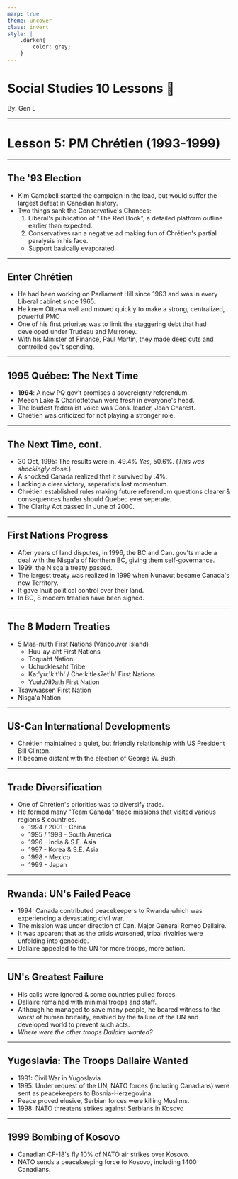 ```yaml
---
marp: true
theme: uncover
class: invert
style: |
    .darken{
        color: grey;
    }
---
```


# <!--fit-->Social Studies 10 Lessons :book:

<span class="darken">By:</span> Gen L

<!--_footer: In partnership with Hyperion University, 2023-->

---
<!--paginate: true-->
# Lesson 5: PM Chrétien (1993-1999)

---

## The '93 Election

* Kim Campbell started the campaign in the lead, but would suffer the largest defeat in Canadian history.
* Two things sank the Conservative's Chances:
    1. Liberal's publication of "The Red Book", a detailed platform outline earlier than expected.
    2. Conservatives ran a negative ad making fun of Chrétien's partial paralysis in his face.
    * Support basically evaporated.

---

## Enter Chrétien

* He had been working on Parliament Hill since 1963 and was in every Liberal cabinet since 1965.
* He knew Ottawa well and moved quickly to make a strong, centralized, powerful PMO
* One of his first priorites was to limit the staggering debt that had developed under Trudeau and Mulroney.
* With his Minister of Finance, Paul Martin, they made deep cuts and controlled gov't spending.

---

## 1995 Québec: The Next Time

* **1994**: A new PQ gov't promises a sovereignty referendum.
* Meech Lake & Charlottetown were fresh in everyone's head.
* The loudest federalist voice was Cons. leader, Jean Charest.
* Chrétien was criticized for not playing a stronger role.

---

## The Next Time, cont.

* 30 Oct, 1995: The results were in. 49.4% *Yes*, 50.6%. (*This was shockingly close.*)
* A shocked Canada realized that it survived by .4%.
* Lacking a clear victory, seperatists lost momentum.
* Chrétien established rules making future referendum questions clearer & consequences harder should Quebec ever seperate.
* The Clarity Act passed in June of 2000.

---

## First Nations Progress

* After years of land disputes, in 1996, the BC and Can. gov'ts made a deal with the Nisga'a of Northern BC, giving them self-governance.
* 1999: the Nisga'a treaty passed.
* The largest treaty was realized in 1999 when Nunavut became Canada's new Territory.
* It gave Inuit political control over their land.
* In BC, 8 modern treaties have been signed.

---

## The 8 Modern Treaties

* 5 Maa-nulth First Nations (Vancouver Island)
    * Huu-ay-aht First Nations
    * Toquaht Nation
    * Uchucklesaht Tribe
    * Ka:'yu:'k't'h' / Che:k'tles7et'h' First Nations
    * Yuuɫuʔiɫʔath̩ First Nation
* Tsawwassen First Nation
* Nisga'a Nation

---

## US-Can International Developments

* Chrétien maintained a quiet, but friendly relationship with US President Bill Clinton.
* It became distant with the election of George W. Bush.

---

## Trade Diversification

* One of Chrétien's priorities was to diversify trade.
* He formed many "Team Canada" trade missions that visited various regions & countries.
    * 1994 / 2001 - China
    * 1995 / 1998 - South America
    * 1996 - India & S.E. Asia
    * 1997 - Korea & S.E. Asia
    * 1998 - Mexico
    * 1999 - Japan

---

## Rwanda: UN's Failed Peace

* 1994: Canada contributed peacekeepers to Rwanda which was experiencing a devastating civil war.
* The mission was under direction of Can. Major General Romeo Dallaire.
* It was apparent that as the crisis worsened, tribal rivalries were unfolding into genocide.
* Dallaire appealed to the UN for more troops, more action. 

---

## UN's Greatest Failure

* His calls were ignored & some countries pulled forces.
* Dallaire remained with minimal troops and staff.
* Although he managed to save many people, he beared witness to the worst of human brutality, enabled by the failure of the UN and developed world to prevent such acts.
* *Where were the other troops Dallaire wanted?*

---

## Yugoslavia: The Troops Dallaire Wanted

* 1991: Civil War in Yugoslavia
* 1995: Under request of the UN, NATO forces (including Canadians) were sent as peacekeepers to Bosnia-Herzegovina.
* Peace proved elusive, Serbian forces were killing Muslims.
* 1998: NATO threatens strikes against Serbians in Kosovo

---

## 1999 Bombing of Kosovo

* Canadian CF-18's fly 10% of NATO air strikes over Kosovo.
* NATO sends a peacekeeping force to Kosovo, including 1400 Canadians.
